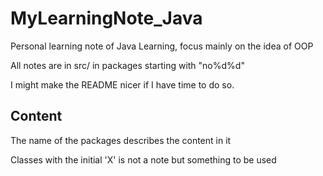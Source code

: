 # MyLearningNote_Java
Personal learning note of Java Learning, focus mainly on the idea of OOP

All notes are in src/ in packages starting with "no%d%d"

I might make the README nicer if I have time to do so.

## Content

The name of the packages describes the content in it

Classes with the initial 'X' is not a note but something to be used